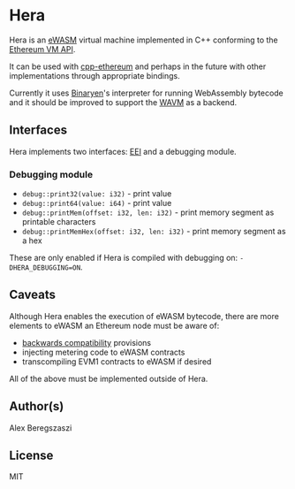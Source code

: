 # Hera

Hera is an [eWASM](https://github.com/ewasm/design) virtual machine implemented in C++ conforming to the [Ethereum VM API](https://github.com/ethereum/EIPs/issues/56).

It can be used with [cpp-ethereum](https://github.com/ethereum/cpp-ethereum) and perhaps in the future with other implementations through appropriate bindings.

Currently it uses [Binaryen](https://github.com/webassembly/binaryen)'s interpreter for running WebAssembly bytecode and it should be improved to support the [WAVM](https://github.com/AndrewScheidecker/WAVM) as a backend.

## Interfaces

Hera implements two interfaces: [EEI](https://github.com/ewasm/design/blob/master/eth_interface.md) and a debugging module.

### Debugging module

- `debug::print32(value: i32)` - print value
- `debug::print64(value: i64)` - print value
- `debug::printMem(offset: i32, len: i32)` - print memory segment as printable characters
- `debug::printMemHex(offset: i32, len: i32)` - print memory segment as a hex

These are only enabled if Hera is compiled with debugging on: `-DHERA_DEBUGGING=ON`.

## Caveats

Although Hera enables the execution of eWASM bytecode, there are more elements to eWASM an Ethereum node must be aware of:

- [backwards compatibility](https://github.com/ewasm/design/blob/master/backwards_compatibility.md) provisions
- injecting metering code to eWASM contracts
- transcompiling EVM1 contracts to eWASM if desired

All of the above must be implemented outside of Hera.

## Author(s)

Alex Beregszaszi

## License

MIT
